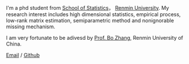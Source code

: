 I'm a phd student from [School of Statistics](http://stat.ruc.edu.cn)， [Renmin University](https://www.ruc.edu.cn). My research interest includes high dimensional statistics, empirical process, low-rank matrix estimation, semiparametric method and nonignorable missing mechanism.

I am very fortunate to be adivesd by [Prof. Bo Zhang](http://stat.ruc.edu.cn/jxtd/jsdw/sltjx/ad4fa17aba5345a99f2b53a954652cd3.htm), Renmin University of China.

[Email](ayh@ruc.edu.cn) / [Github](https://github.com/ayuanhong)

